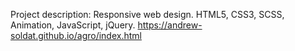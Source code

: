 Project description: Responsive web design. HTML5, CSS3, SCSS, Animation, JavaScript, jQuery.
https://andrew-soldat.github.io/agro/index.html
